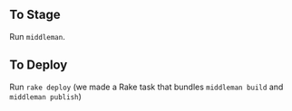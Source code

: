 ## To Stage

Run `middleman`.

## To Deploy

Run `rake deploy` (we made a Rake task that bundles `middleman build` and `middleman publish`)
